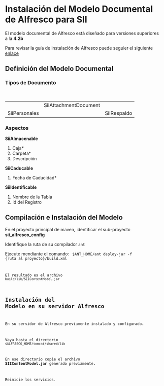 # Instalación del Modelo Documental de Alfresco para SII

El modelo documental de Alfresco está diseñado para versiones superiores a la **4.2b**

[enlace]: http://docs.alfresco.com/community/tasks/simpleinstall-community-lin.html "Instalador Alfresco"

Para revisar la guía de instalación de Alfresco puede seguier el siguiente [enlace][]

## Definición del Modelo Documental

### Tipos de Documento

</br>
<table border=0>
    <tr>
        <td></td>
        <td>SiiAttachmentDocument</td>
        <td></td>
    </tr>
    <tr>
        <td>SiiPersonales</td>
        <td></td>
        <td>SiiRespaldo</td>
    </tr>
</table>

### Aspectos

**SiiAlmacenable**

1. Caja*
2. Carpeta*
3. Descripción

**SiiCaducable**

1. Fecha de Caducidad*

**SiiIdentificable**

1. Nombre de la Tabla
2. Id del Registro


## Compilación e Instalación del Modelo

En el proyecto principal de maven, identificar el sub-proyecto __sii_alfresco_config__

Identifique la ruta de su compilador `ant`

Ejecute mendiante el comando:
<code> $ANT_HOME/ant deploy-jar -f {ruta al proyecto}/build.xml

El resultado es el archivo `build/lib/SIIContentModel.jar`

## Instalación del Modelo en su servidor Alfresco

En su servidor de Alfresco previamente instalado y configurado. 

Vaya hasta el directorio `$ALFRESCO_HOME/tomcat/shared/lib`

En ese directorio copie el archivo __SIIContentModel.jar__ generado previamente.

Reinicie los servicios.
